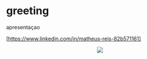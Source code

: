# greeting
apresentaçao


[https://www.linkedin.com/in/matheus-reis-82b571161]



<p align="center">
<img src="https://media.licdn.com/dms/image/D4D03AQH_I8fvds5GdA/profile-displayphoto-shrink_200_200/0/1681658398796?e=1697673600&v=beta&t=zwoUhdXYDB-V83AlfYSV_j37G2jy46cTug5eKUMobEc"/>
</p>




